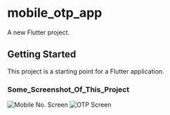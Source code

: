 # mobile_otp_app

A new Flutter project.

## Getting Started

This project is a starting point for a Flutter application.

### Some_Screenshot_Of_This_Project

![Mobile No. Screen](https://github.com/sathipe123/mobile_otp_app/assets/92565653/36d1a44d-9f27-44ed-b195-553374239c10)
![OTP Screen](https://github.com/sathipe123/mobile_otp_app/assets/92565653/968ab06d-226f-4cf9-845f-ca34a4ee8d0a)
